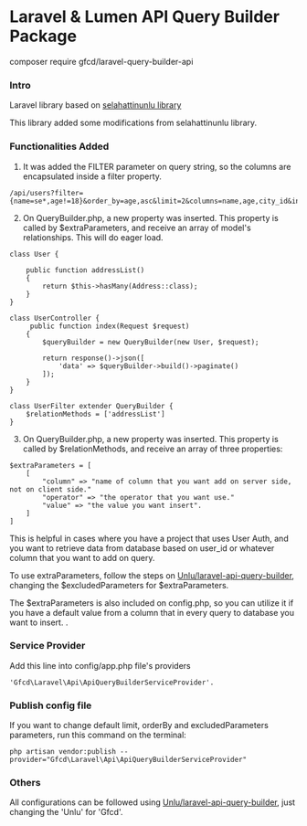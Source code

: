 # Laravel & Lumen API Query Builder Package

composer require gfcd/laravel-query-builder-api

### Intro

Laravel library based on [selahattinunlu library](https://github.com/selahattinunlu/laravel-api-query-builder.)

This library added some modifications from selahattinunlu library.

### Functionalities Added

1. It was added the FILTER parameter on query string, so the columns are encapsulated inside a filter property.

```
/api/users?filter={name=se*,age!=18}&order_by=age,asc&limit=2&columns=name,age,city_id&includes=city
```

2. On QueryBuilder.php, a new property was inserted. This property is called by $extraParameters, and receive an array of model's relationships. This will do eager load.

```
class User {
    
    public function addressList()
    {
        return $this->hasMany(Address::class);
    }
}
```

```
class UserController {
     public function index(Request $request)
    {
        $queryBuilder = new QueryBuilder(new User, $request);
    
        return response()->json([
            'data' => $queryBuilder->build()->paginate()
        ]);
    }
}
```

```
class UserFilter extender QueryBuilder {
    $relationMethods = ['addressList']
}
```

3. On QueryBuilder.php, a new property was inserted. This property is called by $relationMethods, and receive an array of three properties:

```
$extraParameters = [
    [
        "column" => "name of column that you want add on server side, not on client side."
        "operator" => "the operator that you want use."
        "value" => "the value you want insert".
    ]
]
```

This is helpful in cases where you have a project that uses User Auth, and you want to retrieve data from database based on user_id or whatever column that 
you want to add on query.

To use extraParameters, follow the steps on [Unlu/laravel-api-query-builder](https://github.com/selahattinunlu/laravel-api-query-builder/wiki/9.-How-do-exclude-parameters-from-queries%3F),
changing the $excludedParameters for $extraParameters.

The $extraParameters is also included on config.php, so you can utilize it if you have a default value from a column that in every query to database you want to insert.
.

### Service Provider
Add this line into config/app.php file's providers

```
'Gfcd\Laravel\Api\ApiQueryBuilderServiceProvider'.
```

### Publish config file

If you want to change default limit, orderBy and excludedParameters parameters, run this command on the terminal:

```
php artisan vendor:publish --provider="Gfcd\Laravel\Api\ApiQueryBuilderServiceProvider"
```

### Others

All configurations can be followed using [Unlu/laravel-api-query-builder](https://github.com/selahattinunlu/laravel-api-query-builder), just changing the 'Unlu' for 'Gfcd'.
